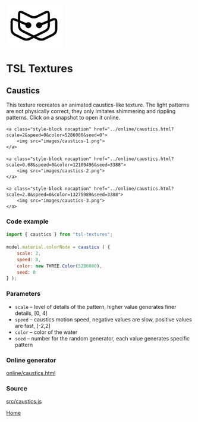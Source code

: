 <img class="logo" src="../assets/logo/logo.png">


# TSL Textures


## Caustics

This texture recreates an animated caustics-like texture. The light patterns are
not physically correct, they only imitates shimmering and rippling patterns.
Click on a snapshot to open it online.

<p class="gallery">

	<a class="style-block nocaption" href="../online/caustics.html?scale=2&speed=0&color=5286080&seed=0">
		<img src="images/caustics-1.png">
	</a>

	<a class="style-block nocaption" href="../online/caustics.html?scale=0.68&speed=0&color=12109496&seed=3388">
		<img src="images/caustics-2.png">
	</a>

	<a class="style-block nocaption" href="../online/caustics.html?scale=2.8&speed=0&color=13275989&seed=3388">
		<img src="images/caustics-3.png">
	</a>

</p>


### Code example

```js
import { caustics } from "tsl-textures";

model.material.colorNode = caustics ( {
	scale: 2,
	speed: 0,
	color: new THREE.Color(5286080),
	seed: 0
} );
```


### Parameters

* `scale` &ndash; level of details of the pattern, higher value generates finer details, [0, 4]
* `speed` &ndash; caustics motion speed, negative values are slow, positive values are fast, [-2,2]
* `color` &ndash; color of the water
* `seed` &ndash; number for the random generator, each value generates specific pattern


### Online generator

[online/caustics.html](../online/caustics.html)


### Source

[src/caustics.js](https://github.com/boytchev/tsl-textures/blob/main/src/caustics.js)


		
<div class="footnote">
	<a href="../">Home</a>
</div>